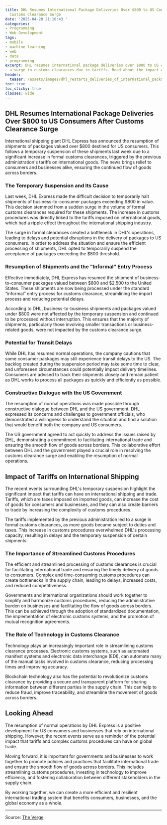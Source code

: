 ```yaml
---
title: DHL Resumes International Package Deliveries Over $800 to US Consumers After
  Customs Clearance Surge
date: '2025-04-28 21:10:43 '
categories:
- Programming
- Web Development
tags:
- mobile
- machine-learning
- web
- data
- programming
excerpt: DHL resumes international package deliveries over $800 to US consumers after
  a surge in customs clearances due to tariffs. Read about the impact and more.
header:
  teaser: /assets/images/dhl_restarts_deliveries_of_international_packages__20250428211043.jpg
toc: true
toc_sticky: true
classes: wide
---
```


## DHL Resumes International Package Deliveries Over $800 to US Consumers After Customs Clearance Surge

International shipping giant DHL Express has announced the resumption of shipments of packages valued over $800 destined for US consumers. This follows a temporary suspension of these shipments last week due to a significant increase in formal customs clearances, triggered by the previous administration's tariffs on international goods. The news brings relief to consumers and businesses alike, ensuring the continued flow of goods across borders.

### The Temporary Suspension and Its Cause

Last week, DHL Express made the difficult decision to temporarily halt shipments of business-to-consumer packages exceeding $800 in value. This decision stemmed from a sudden surge in the volume of formal customs clearances required for these shipments. The increase in customs procedures was directly linked to the tariffs imposed on international goods, which had a ripple effect throughout the international shipping industry.

The surge in formal clearances created a bottleneck in DHL's operations, leading to delays and potential disruptions in the delivery of packages to US consumers. In order to address the situation and ensure the efficient processing of shipments, DHL opted to temporarily suspend the acceptance of packages exceeding the $800 threshold.

### Resumption of Shipments and the "Informal" Entry Process

Effective immediately, DHL Express has resumed the shipment of business-to-consumer packages valued between $800 and $2,500 to the United States. These shipments are now being processed under the standard “informal” entry process for customs clearance, streamlining the import process and reducing potential delays.

According to DHL, business-to-business shipments and packages valued under $800 were not affected by the temporary suspension and continued to be processed without interruption. This ensures that the majority of shipments, particularly those involving smaller transactions or business-related goods, were not impacted by the customs clearance surge.

### Potential for Transit Delays

While DHL has resumed normal operations, the company cautions that some consumer packages may still experience transit delays to the US. The backlog created during the suspension period may take some time to clear, and unforeseen circumstances could potentially impact delivery timelines. Consumers are advised to track their shipments closely and remain patient as DHL works to process all packages as quickly and efficiently as possible.

### Constructive Dialogue with the US Government

The resumption of normal operations was made possible through constructive dialogue between DHL and the US government. DHL expressed its concerns and challenges to government officials, who demonstrated a willingness to understand the situation and find a solution that would benefit both the company and US consumers.

The US government agreed to act quickly to address the issues raised by DHL, demonstrating a commitment to facilitating international trade and ensuring the smooth flow of goods across borders. This collaborative effort between DHL and the government played a crucial role in resolving the customs clearance surge and enabling the resumption of normal operations.

## Impact of Tariffs on International Shipping

The recent events surrounding DHL's temporary suspension highlight the significant impact that tariffs can have on international shipping and trade. Tariffs, which are taxes imposed on imported goods, can increase the cost of goods for consumers and businesses, and they can also create barriers to trade by increasing the complexity of customs procedures.

The tariffs implemented by the previous administration led to a surge in formal customs clearances, as more goods became subject to duties and taxes. This increase in customs procedures overwhelmed DHL's processing capacity, resulting in delays and the temporary suspension of certain shipments.

### The Importance of Streamlined Customs Procedures

The efficient and streamlined processing of customs clearances is crucial for facilitating international trade and ensuring the timely delivery of goods to consumers. Complex and time-consuming customs procedures can create bottlenecks in the supply chain, leading to delays, increased costs, and reduced competitiveness.

Governments and international organizations should work together to simplify and harmonize customs procedures, reducing the administrative burden on businesses and facilitating the flow of goods across borders. This can be achieved through the adoption of standardized documentation, the implementation of electronic customs systems, and the promotion of mutual recognition agreements.

### The Role of Technology in Customs Clearance

Technology plays an increasingly important role in streamlining customs clearance processes. Electronic customs systems, such as automated manifest systems and electronic data interchange (EDI), can automate many of the manual tasks involved in customs clearance, reducing processing times and improving accuracy.

Blockchain technology also has the potential to revolutionize customs clearance by providing a secure and transparent platform for sharing information between different parties in the supply chain. This can help to reduce fraud, improve traceability, and streamline the movement of goods across borders.

## Looking Ahead

The resumption of normal operations by DHL Express is a positive development for US consumers and businesses that rely on international shipping. However, the recent events serve as a reminder of the potential impact that tariffs and complex customs procedures can have on global trade.

Moving forward, it is important for governments and businesses to work together to promote policies and practices that facilitate international trade and ensure the smooth flow of goods across borders. This includes streamlining customs procedures, investing in technology to improve efficiency, and fostering collaboration between different stakeholders in the supply chain.

By working together, we can create a more efficient and resilient international trading system that benefits consumers, businesses, and the global economy as a whole.


---

Source: [The Verge](https://www.theverge.com/news/657489/dhl-shipment-resume-us-tariffs-business-to-consumer)